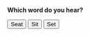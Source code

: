 <!-- <!doctype html> -->

<html lang="en">
<head>
  <meta charset="utf-8">

  <title>The HTML5 Herald</title>
  <meta name="description" content="The HTML5 Herald">
  <meta name="author" content="SitePoint">

  <link rel="stylesheet" href="css/styles.css?v=1.0">

</head>

<body>
    

  <script>
 
 function getRandomInt(max) {
    return Math.floor(Math.random() * Math.floor(max));
  }
  
  var files = ['Seat.mp3', 'Sit.mp3', 'Sett.mp3'];
  var myAudio = document.getElementById("AudioFile");
  var rando = getRandomInt(3);
  var file = files[rando];
  
  
  
  document.write("<audio controls id='music'>");
  document.write("<source src='" + file + "' type='audio/mpeg' id='audioFile'>");
  document.write("<\/audio>");
  
  var myMusic= document.getElementById("music");
  
  function play() {
  myMusic.play();
  }

  function pause() {
  myMusic.pause();
  }
  
  var answer = docuemnt.getElementById("answer");
  
  function validate(n) {
    if (n == rando) {
      window.alert ("correct");
      //answer.innerHTML = "correct";
    }
    else {
      window.alert ("incorrect");
      //answer.innerHTML = "incorrect";
    }
  }
  </script>
  
   <p><b>Which word do you hear?</b></p>

  <button onclick="validate(0)">Seat</button>
  <button onclick="validate(1)">Sit</button>
  <button onclick="validate(2)">Set</button>
    

</body>
</html>
